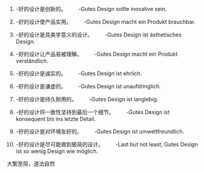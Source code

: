   1.  -好的设计是创新的。 
　　-Gutes Design sollte inovative sein. 

   2. -好的设计使产品实用。 
　　-Gutes Design macht ein Produkt brauchbar. 

   3. -好的设计是具美学意义的设计。 
　　-Gutes Design ist ästhetisches Design. 

   4. -好的设计让产品易被理解。 
　　-Gutes Design macht ein Produkt verständlich. 

   5. -好的设计是诚实的。 
　　-Gutes Design ist ehrlich. 
 6.   -好的设计是谦虚的。 
　　-Gutes Design ist unaufdringlich. 

 7.   -好的设计是持久耐用的。 
　　-Gutes Design ist langlebig. 

 8.   -好的设计将一致性坚持到最后一个细节。 
　　-Gutes Design ist konsequent bis ins letzte Detail. 

 9.   -好的设计是对环境友好的。 
　　-Gutes Design ist umweltfreundlich. 

 10.  -好的设计是尽可能做到极简的设计。 
　　-Last but not least, Gutes Design ist so wenig 
        Design wie möglich. 

大繁至简，道法自然

